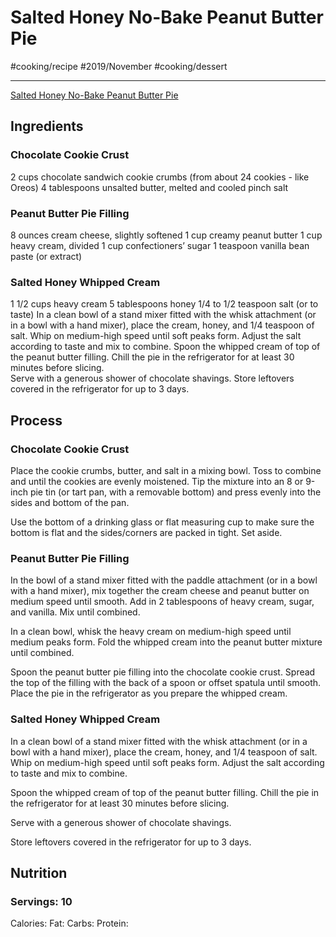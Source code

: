 # Salted Honey No-Bake Peanut Butter Pie
#cooking/recipe #2019/November #cooking/dessert
- - - -
[Salted Honey No-Bake Peanut Butter Pie](https://stylesweet.com/blog/2019/10/15/salted-honey-no-bake-peanut-butter-pie)

## Ingredients
### Chocolate Cookie Crust
2 cups chocolate sandwich cookie crumbs (from about 24 cookies - like Oreos)
4 tablespoons unsalted butter, melted and cooled
pinch salt

### Peanut Butter Pie Filling
8 ounces cream cheese, slightly softened
1 cup creamy peanut butter 
1 cup heavy cream, divided
1 cup confectioners’ sugar
1 teaspoon vanilla bean paste (or extract)

### Salted Honey Whipped Cream
1 1/2 cups heavy cream
5 tablespoons honey
1/4 to 1/2 teaspoon salt (or to taste)
In a clean bowl of a stand mixer fitted with the whisk attachment (or in a bowl with a hand mixer), place the cream, honey, and 1/4 teaspoon of salt.  Whip on medium-high speed until soft peaks form.  Adjust the salt according to taste and mix to combine. 
Spoon the whipped cream of top of the peanut butter filling.  Chill the pie in the refrigerator for at least 30 minutes before slicing.  
Serve with a generous shower of chocolate shavings. 
Store leftovers covered in the refrigerator for up to 3 days. 

## Process
### Chocolate Cookie Crust
Place the cookie crumbs, butter, and salt in a mixing bowl.  Toss to combine and until the cookies are evenly moistened.  Tip the mixture into an 8 or 9-inch pie tin (or tart pan, with a removable bottom) and press evenly into the sides and bottom of the pan. 

 Use the bottom of a drinking glass or flat measuring cup to make sure the bottom is flat and the sides/corners are packed in tight.  Set aside.

### Peanut Butter Pie Filling
In the bowl of a stand mixer fitted with the paddle attachment (or in a bowl with a hand mixer), mix together the cream cheese and peanut butter on medium speed until smooth.  Add in 2 tablespoons of heavy cream, sugar, and vanilla.  Mix until combined.

In a clean bowl, whisk the heavy cream on medium-high speed until medium peaks form.  Fold the whipped cream into the peanut butter mixture until combined.  

Spoon the peanut butter pie filling into the chocolate cookie crust.  Spread the top of the filling with the back of a spoon or offset spatula until smooth.  Place the pie in the refrigerator as you prepare the whipped cream.

### Salted Honey Whipped Cream
In a clean bowl of a stand mixer fitted with the whisk attachment (or in a bowl with a hand mixer), place the cream, honey, and 1/4 teaspoon of salt.  Whip on medium-high speed until soft peaks form.  Adjust the salt according to taste and mix to combine. 

Spoon the whipped cream of top of the peanut butter filling.  Chill the pie in the refrigerator for at least 30 minutes before slicing.  

Serve with a generous shower of chocolate shavings. 

Store leftovers covered in the refrigerator for up to 3 days. 

## Nutrition
### Servings: 10
Calories: 
Fat: 
Carbs: 
Protein: 